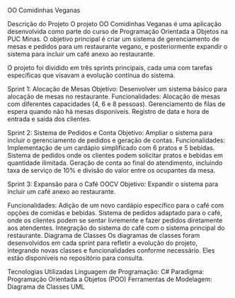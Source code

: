 OO Comidinhas Veganas

Descrição do Projeto
O projeto OO Comidinhas Veganas é uma aplicação desenvolvida como parte do curso de Programação Orientada a Objetos na PUC Minas. O objetivo principal é criar um sistema de gerenciamento de mesas e pedidos para um restaurante vegano, e posteriormente expandir o sistema para incluir um café anexo ao restaurante.

O projeto foi dividido em três sprints principais, cada uma com tarefas específicas que visavam a evolução contínua do sistema.



Sprint 1: Alocação de Mesas
Objetivo: Desenvolver um sistema básico para alocação de mesas no restaurante.
Funcionalidades:
Alocação de mesas com diferentes capacidades (4, 6 e 8 pessoas).
Gerenciamento de filas de espera quando não há mesas disponíveis.
Registro de data e hora de entrada e saída dos clientes.

Sprint 2: Sistema de Pedidos e Conta
Objetivo: Ampliar o sistema para incluir o gerenciamento de pedidos e geração de contas.
Funcionalidades:
Implementação de um cardápio simplificado com 6 pratos e 5 bebidas.
Sistema de pedidos onde os clientes podem solicitar pratos e bebidas em quantidade ilimitada.
Geração de conta ao final do atendimento, incluindo taxa de serviço de 10% e divisão do valor entre os ocupantes da mesa.

Sprint 3: Expansão para o Café OOCV
Objetivo: Expandir o sistema para incluir um café anexo ao restaurante.

Funcionalidades:
Adição de um novo cardápio específico para o café com opções de comidas e bebidas.
Sistema de pedidos adaptado para o café, onde os clientes podem se sentar livremente e fazer pedidos diretamente aos atendentes.
Integração do sistema do café com o sistema principal do restaurante.
Diagrama de Classes
Os diagramas de classes foram desenvolvidos em cada sprint para refletir a evolução do projeto, integrando novas classes e funcionalidades conforme necessário. Eles estão disponíveis no repositório para consulta.

Tecnologias Utilizadas
Linguagem de Programação: C#
Paradigma: Programação Orientada a Objetos (POO)
Ferramentas de Modelagem: Diagrama de Classes UML
